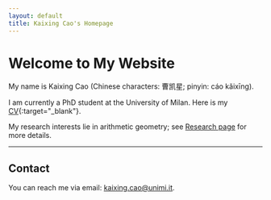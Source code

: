```yaml
---
layout: default
title: Kaixing Cao's Homepage
---
```


# Welcome to My Website


My name is Kaixing Cao (Chinese characters: <span class="chinese-name">曹凯星</span>; pinyin: cáo kǎixīng).

I am currently a PhD student at the University of Milan. Here is my [CV](/files/cv.pdf){:target="_blank"}.

My research interests lie in arithmetic geometry; see [Research page](/research/) for more details.

---
## Contact

You can reach me via email: <a href="mailto:kaixing.cao@unimi.it">kaixing.cao@unimi.it</a>.
